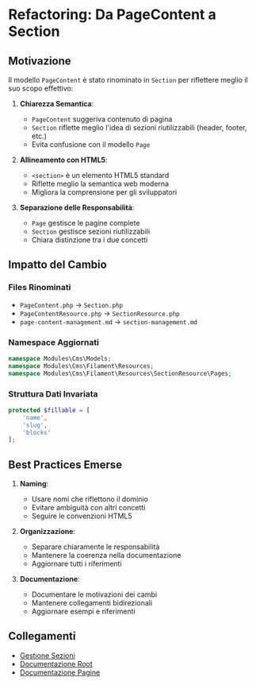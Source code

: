 # Refactoring: Da PageContent a Section

## Motivazione
Il modello `PageContent` è stato rinominato in `Section` per riflettere meglio il suo scopo effettivo:

1. **Chiarezza Semantica**:
   - `PageContent` suggeriva contenuto di pagina
   - `Section` riflette meglio l'idea di sezioni riutilizzabili (header, footer, etc.)
   - Evita confusione con il modello `Page`

2. **Allineamento con HTML5**:
   - `<section>` è un elemento HTML5 standard
   - Riflette meglio la semantica web moderna
   - Migliora la comprensione per gli sviluppatori

3. **Separazione delle Responsabilità**:
   - `Page` gestisce le pagine complete
   - `Section` gestisce sezioni riutilizzabili
   - Chiara distinzione tra i due concetti

## Impatto del Cambio

### Files Rinominati
- `PageContent.php` → `Section.php`
- `PageContentResource.php` → `SectionResource.php`
- `page-content-management.md` → `section-management.md`

### Namespace Aggiornati
```php
namespace Modules\Cms\Models;
namespace Modules\Cms\Filament\Resources;
namespace Modules\Cms\Filament\Resources\SectionResource\Pages;
```

### Struttura Dati Invariata
```php
protected $fillable = [
    'name',
    'slug',
    'blocks'
];
```

## Best Practices Emerse

1. **Naming**:
   - Usare nomi che riflettono il dominio
   - Evitare ambiguità con altri concetti
   - Seguire le convenzioni HTML5

2. **Organizzazione**:
   - Separare chiaramente le responsabilità
   - Mantenere la coerenza nella documentazione
   - Aggiornare tutti i riferimenti

3. **Documentazione**:
   - Documentare le motivazioni dei cambi
   - Mantenere collegamenti bidirezionali
   - Aggiornare esempi e riferimenti

## Collegamenti
- [Gestione Sezioni](../section-management.md)
- [Documentazione Root](../../../../../project_docs/sections.md)
- [Documentazione Pagine](../page-management.md) 
